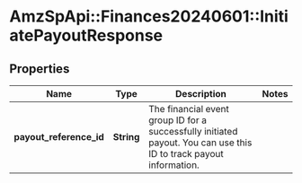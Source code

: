 # AmzSpApi::Finances20240601::InitiatePayoutResponse

## Properties
Name | Type | Description | Notes
------------ | ------------- | ------------- | -------------
**payout_reference_id** | **String** | The financial event group ID for a successfully initiated payout. You can use this ID to track payout information. | 

